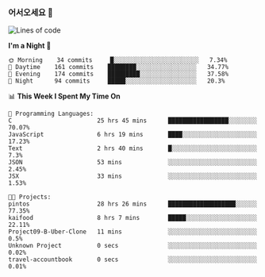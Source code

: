 ### 어서오세요 👋

<!--START_SECTION:waka-->
![Lines of code](https://img.shields.io/badge/From%20Hello%20World%20I%27ve%20Written-422947%20lines%20of%20code-blue)

**I'm a Night 🦉** 

```text
🌞 Morning    34 commits     █░░░░░░░░░░░░░░░░░░░░░░░░   7.34% 
🌆 Daytime    161 commits    ████████░░░░░░░░░░░░░░░░░   34.77% 
🌃 Evening    174 commits    █████████░░░░░░░░░░░░░░░░   37.58% 
🌙 Night      94 commits     █████░░░░░░░░░░░░░░░░░░░░   20.3%

```


📊 **This Week I Spent My Time On** 

```text
💬 Programming Languages: 
C                        25 hrs 45 mins      █████████████████░░░░░░░░   70.07% 
JavaScript               6 hrs 19 mins       ████░░░░░░░░░░░░░░░░░░░░░   17.23% 
Text                     2 hrs 40 mins       █░░░░░░░░░░░░░░░░░░░░░░░░   7.3% 
JSON                     53 mins             ░░░░░░░░░░░░░░░░░░░░░░░░░   2.45% 
JSX                      33 mins             ░░░░░░░░░░░░░░░░░░░░░░░░░   1.53%

🐱‍💻 Projects: 
pintos                   28 hrs 26 mins      ███████████████████░░░░░░   77.35% 
kaifood                  8 hrs 7 mins        █████░░░░░░░░░░░░░░░░░░░░   22.11% 
Project09-B-Uber-Clone   11 mins             ░░░░░░░░░░░░░░░░░░░░░░░░░   0.5% 
Unknown Project          0 secs              ░░░░░░░░░░░░░░░░░░░░░░░░░   0.02% 
travel-accountbook       0 secs              ░░░░░░░░░░░░░░░░░░░░░░░░░   0.01%

```


<!--END_SECTION:waka-->

